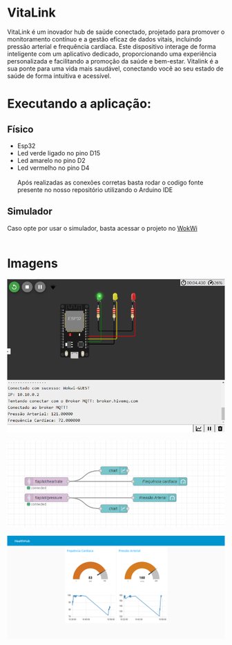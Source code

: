 # VitaLink

VitaLink é um inovador hub de saúde conectado, projetado para promover o monitoramento contínuo e a gestão eficaz de dados vitais, incluindo pressão arterial e frequência cardíaca. Este dispositivo interage de forma inteligente com um aplicativo dedicado, proporcionando uma experiência personalizada e facilitando a promoção da saúde e bem-estar. Vitalink é a sua ponte para uma vida mais saudável, conectando você ao seu estado de saúde de forma intuitiva e acessível.

# Executando a aplicação:

## Físico 
- Esp32
- Led verde ligado no pino D15
- Led amarelo no pino D2
- Led vermelho no pino D4 <br> <br>
Após realizadas as conexões corretas basta rodar o codigo fonte presente no nosso repositório utilizando o Arduino IDE

## Simulador
Caso opte por usar o simulador, basta acessar o projeto no [WokWi](https://wokwi.com/projects/381742116298024961) <br><br>

# Imagens
![circuito](VitaLink/Imagens/circuito-wokwi.png) <br><br>
![fluxo](VitaLink/Imagens/fluxo-node-red.png) <br><br>
![dashboatrd](VitaLink/Imagens/dashboard.png) <br><br>



